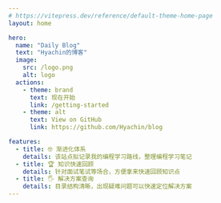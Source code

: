 ```yaml
---
# https://vitepress.dev/reference/default-theme-home-page
layout: home

hero:
  name: "Daily Blog"
  text: "Hyachin的博客"
  image:
    src: /logo.png
    alt: logo
  actions:
    - theme: brand
      text: 现在开始
      link: /getting-started
    - theme: alt
      text: View on GitHub
      link: https://github.com/Hyachin/blog

features:
  - title: 🤓 渐进化体系
    details: 该站点拟记录我的编程学习路线，整理编程学习笔记
  - title: 🏆 知识快速回顾
    details: 针对面试笔试等场合，方便拿来快速回顾知识点
  - title: 🖐 解决方案查询
    details: 目录结构清晰，出现疑难问题可以快速定位解决方案
---
```

